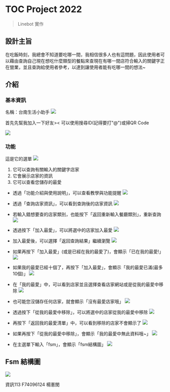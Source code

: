 # TOC Project 2022
> Linebot 實作

## 設計主旨
在吃飯時刻，我總會不知道要吃哪一間，我相信很多人也有這問題，因此使用者可以藉由查詢自己現在想吃什麼類型的餐點來查現在有哪一間店符合輸入的關鍵字正在營業，並且查詢給使用者參考，以達到讓使用者能有吃哪一間的想法~

## 介紹
### 基本資訊
名稱：台南生活小助手
![](https://i.imgur.com/DMfQ8UF.png)

首先先幫我加入一下好友><
可以使用搜尋ID(記得要打"@")或掃QR Code

![](https://i.imgur.com/W0PFqUo.png)

### 功能
這是它的選單
![](https://i.imgur.com/slEHiSi.png)

1. 它可以查詢有關輸入的關鍵字店家
2. 它會展示店家的資訊
3. 它可以查看您儲存的最愛

+ 透過「功能介紹與使用說明」，可以查看教學與功能提醒
![](https://i.imgur.com/1IZHOpC.png)

+ 透過「查詢店家資訊」，可以看到查詢後的店家資訊
![](https://i.imgur.com/eA8XMW3.png)

+ 若輸入錯想要查的店家類別，也能按下「返回重新輸入餐廳類別」，重新查詢
![](https://i.imgur.com/G3kxxCa.png)

+ 透過按下「加入最愛」，可以將選中的店家加入最愛
![](https://i.imgur.com/anImosk.png)

+ 加入最愛後，可以選擇「返回查詢結果」繼續瀏覽
![](https://i.imgur.com/xBtwMlH.png)

+ 如果再按下「加入最愛」(或是已經在我的最愛了)，會顯示「已在我的最愛!」
![](https://i.imgur.com/57yAStT.png)

+ 如果我的最愛已經十個了，再按下「加入最愛」，會顯示「我的最愛已滿(最多10個)」
![](https://i.imgur.com/pZOreDN.png)

+ 在「我的最愛」中，可以看到店家並且選擇查看店家網站或是從我的最愛中移除
![](https://i.imgur.com/XEOJ7J0.jpg)

+ 也可能您沒儲存任何店家，就會顯示「沒有最愛店家哦」
![](https://i.imgur.com/jKv5heD.png)

+ 透過按下「從我的最愛中移除」，可以將選中的店家從我的最愛中移除
![](https://i.imgur.com/XEOJ7J0.jpg)

+ 再按下「返回我的最愛清單」中，可以看到移除的店家不會顯示了
![](https://i.imgur.com/WVeYOK9.jpg)

+ 如果再按下「從我的最愛中移除」，會顯示「我的最愛中無此資料哦~」
![](https://i.imgur.com/Dy7F0Gn.jpg)

+ 在主選單下輸入「fsm」，會顯示「fsm結構圖」
![](https://i.imgur.com/x6xviHA.png)

## Fsm 結構圖
![](https://i.imgur.com/6w5d9ih.png)

資訊113 F74096124 楊憲閔
